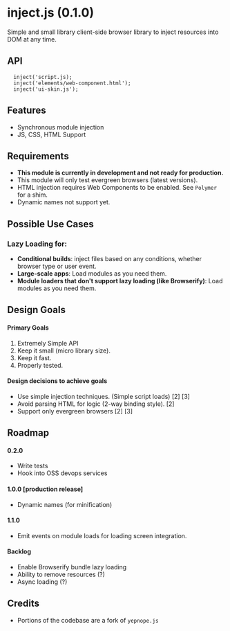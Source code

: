 inject.js (0.1.0)
=========
Simple and small library client-side browser library to inject resources into DOM at any time. 

## API
```
  inject('script.js);
  inject('elements/web-component.html');
  inject('ui-skin.js');
```
## Features
* Synchronous module injection
* JS, CSS, HTML Support

## Requirements

* **This module is currently in development and not ready for production.**
* This module will only test evergreen browsers (latest versions).
* HTML injection requires Web Components to be enabled. See `Polymer` for a shim.
* Dynamic names not support yet.

## Possible Use Cases

### Lazy Loading for:

* **Conditional builds**: inject files based on any conditions, whether browser type or user event.
* **Large-scale apps**: Load modules as you need them.
* **Module loaders that don't support lazy loading (like Browserify)**: Load modules as you need them.

## Design Goals

#### Primary Goals
1. Extremely Simple API 
2. Keep it small (micro library size).
3. Keep it fast.
4. Properly tested.

#### Design decisions to achieve goals
* Use simple injection techniques. (Simple script loads) [2] [3]
* Avoid parsing HTML for logic (2-way binding style). [2]
* Support only evergreen browsers [2] [3]

## Roadmap

#### 0.2.0
* Write tests
* Hook into OSS devops services

#### 1.0.0 [production release]
* Dynamic names (for minification)

#### 1.1.0
* Emit events on module loads for loading screen integration.

#### Backlog
* Enable Browserify bundle lazy loading
* Ability to remove resources (?)
* Async loading (?)

## Credits
* Portions of the codebase are a fork of `yepnope.js`
